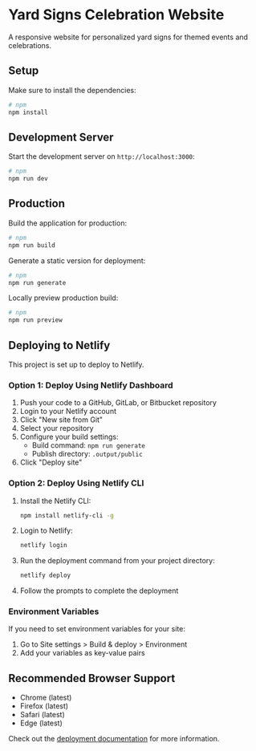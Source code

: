 # Yard Signs Celebration Website

A responsive website for personalized yard signs for themed events and celebrations.

## Setup

Make sure to install the dependencies:

```bash
# npm
npm install
```

## Development Server

Start the development server on `http://localhost:3000`:

```bash
# npm
npm run dev
```

## Production

Build the application for production:

```bash
# npm
npm run build
```

Generate a static version for deployment:

```bash
# npm
npm run generate
```

Locally preview production build:

```bash
# npm
npm run preview
```

## Deploying to Netlify

This project is set up to deploy to Netlify.

### Option 1: Deploy Using Netlify Dashboard

1. Push your code to a GitHub, GitLab, or Bitbucket repository
2. Login to your Netlify account
3. Click "New site from Git"
4. Select your repository
5. Configure your build settings:
   - Build command: `npm run generate`
   - Publish directory: `.output/public`
6. Click "Deploy site"

### Option 2: Deploy Using Netlify CLI

1. Install the Netlify CLI:
   ```bash
   npm install netlify-cli -g
   ```
2. Login to Netlify:
   ```bash
   netlify login
   ```
3. Run the deployment command from your project directory:
   ```bash
   netlify deploy
   ```
4. Follow the prompts to complete the deployment

### Environment Variables

If you need to set environment variables for your site:
1. Go to Site settings > Build & deploy > Environment
2. Add your variables as key-value pairs

## Recommended Browser Support

- Chrome (latest)
- Firefox (latest)
- Safari (latest)
- Edge (latest)

Check out the [deployment documentation](https://nuxt.com/docs/getting-started/deployment) for more information.
